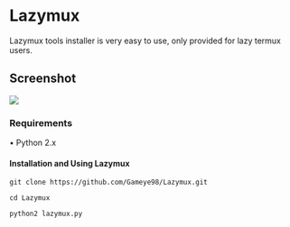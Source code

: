 # Lazymux
Lazymux tools installer is very easy to use, only provided for lazy termux users.

## Screenshot
<img src="core/lazymux.png">

### Requirements
• Python 2.x

#### Installation and Using Lazymux
```
git clone https://github.com/Gameye98/Lazymux.git 
```
```
cd Lazymux
```
```
python2 lazymux.py

